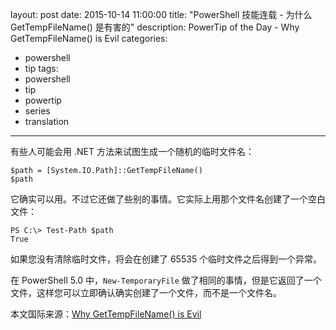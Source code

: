 ﻿layout: post
date: 2015-10-14 11:00:00
title: "PowerShell 技能连载 - 为什么 GetTempFileName() 是有害的"
description: PowerTip of the Day - Why GetTempFileName() is Evil
categories:
- powershell
- tip
tags:
- powershell
- tip
- powertip
- series
- translation
---
有些人可能会用 .NET 方法来试图生成一个随机的临时文件名：

    $path = [System.IO.Path]::GetTempFileName()
    $path

它确实可以用。不过它还做了些别的事情。它实际上用那个文件名创建了一个空白文件：

    PS C:\> Test-Path $path
    True

如果您没有清除临时文件，将会在创建了 65535 个临时文件之后得到一个异常。

在 PowerShell 5.0 中，`New-TemporaryFile` 做了相同的事情，但是它返回了一个文件，这样您可以立即确认确实创建了一个文件，而不是一个文件名。

<!--more-->
本文国际来源：[Why GetTempFileName() is Evil](http://powershell.com/cs/blogs/tips/archive/2015/10/14/why-gettempfilename-is-evil.aspx)
